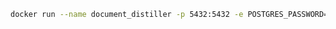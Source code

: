 ﻿```bash
docker run --name document_distiller -p 5432:5432 -e POSTGRES_PASSWORD=password -e POSTGRES_USER=root -d postgres:14
```